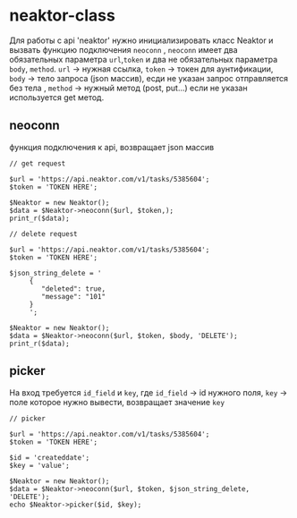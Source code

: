 # neaktor-class

Для работы с api 'neaktor' нужно инициализировать класс Neaktor
и вызвать функцию подключения `neoconn` , `neoconn` имеет два обязательных параметра `url`,`token` и два не обязательных параметра `body`, `method`.
`url` -> нужная ссылка, `token` -> токен для аунтификации, `body` -> тело запроса (json массив), есди не указан запрос отправляется без тела , `method` -> нужный метод (post, put...) если не указан используется get метод.

## neoconn
функция подключения к api, возвращает json массив

```
// get request

$url = 'https://api.neaktor.com/v1/tasks/5385604';
$token = 'TOKEN HERE';

$Neaktor = new Neaktor(); 
$data = $Neaktor->neoconn($url, $token,);
print_r($data);
```

```
// delete request

$url = 'https://api.neaktor.com/v1/tasks/5385604';
$token = 'TOKEN HERE';

$json_string_delete = '
     {
        "deleted": true,
        "message": "101"
     }
     ';

$Neaktor = new Neaktor(); 
$data = $Neaktor->neoconn($url, $token, $body, 'DELETE');
print_r($data);
```

## picker 
На вход требуется `id_field` и `key`, где `id_field` -> id нужного поля, `key` -> поле которое нужно вывести, возвращает значение `key` 

```
// picker

$url = 'https://api.neaktor.com/v1/tasks/5385604';
$token = 'TOKEN HERE';

$id = 'createddate';
$key = 'value';

$Neaktor = new Neaktor();  
$data = $Neaktor->neoconn($url, $token, $json_string_delete, 'DELETE');
echo $Neaktor->picker($id, $key);
```


